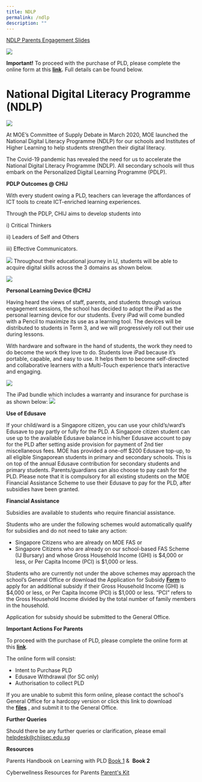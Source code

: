 ```yaml
---
title: NDLP
permalink: /ndlp
description: ""
---
```

[NDLP Parents Engagement Slides](/files/NDLPslide.pdf)

![](/images/ipad.png)

<strong>Important!</strong> To proceed with the purchase of PLD, please complete the online form at this **[link](https://go.gov.sg/pdlpadmin).** Full details can be found below.

# National Digital Literacy Programme (NDLP)
![](/images/p1png.png)

At MOE’s Committee of Supply Debate in March 2020, MOE launched the National Digital Literacy Programme (NDLP) for our schools and Institutes of Higher Learning to help students strengthen their digital literacy.   

  

The Covid-19 pandemic has revealed the need for us to accelerate the National Digital Literacy Programme (NDLP). All secondary schools will thus embark on the Personalized Digital Learning Programme (PDLP).

  

**PDLP Outcomes @ CHIJ**  

  

With every student owing a PLD, teachers can leverage the affordances of ICT tools to create ICT-enriched learning experiences. 

Through the PDLP, CHIJ aims to develop students into 

i) Critical Thinkers

ii) Leaders of Self and Others

iii) Effective Communicators.

![](/images/NDLP%201.png)
Throughout their educational journey in IJ, students will be able to acquire digital skills across the 3 domains as shown below.

![](/images/NLDP%202.png)

**Personal Learning Device @CHIJ**  

Having heard the views of staff, parents, and students through various engagement sessions, the school has decided to adopt the iPad as the personal learning device for our students. Every iPad will come bundled with a Pencil to maximize its use as a learning tool. The devices will be distributed to students in Term 3, and we will progressively roll out their use during lessons.

  

With hardware and software in the hand of students, the work they need to do become the work they love to do. Students love iPad because it’s portable, capable, and easy to use. It helps them to become self-directed and collaborative learners with a Multi-Touch experience that’s interactive and engaging.

![](/images/NDLP%203.png)

The iPad bundle which includes a warranty and insurance for purchase is as shown below:
![](/images/NDLP%204.png)

**Use of Edusave**

If your child/ward is a Singapore citizen, you can use your child’s/ward’s Edusave to pay partly or fully for the PLD. A Singapore citizen student can use up to the available Edusave balance in his/her Edusave account to pay for the PLD after setting aside provision for payment of 2nd tier miscellaneous fees. MOE has provided a one-off $200 Edusave top-up, to all eligible Singaporean students in primary and secondary schools. This is on top of the annual Edusave contribution for secondary students and primary students. Parents/guardians can also choose to pay cash for the PLD. Please note that it is compulsory for all existing students on the MOE Financial Assistance Scheme to use their Edusave to pay for the PLD, after subsidies have been granted.

**Financial Assistance**

Subsidies are available to students who require financial assistance. 

Students who are under the following schemes would automatically qualify for subsidies and do not need to take any action:        

*   Singapore Citizens who are already on MOE FAS or 
*   Singapore Citizens who are already on our school-based FAS Scheme (IJ Bursary) and whose Gross Household Income (GHI) is $4,000 or less, or Per Capita Income (PCI) is $1,000 or less.   

Students who are currently not under the above schemes may approach the school’s General Office or download the Application for Subsidy **[Form](/files/Annex%20D.pdf)** to apply for an additional subsidy if their Gross Household Income (GHI) is $4,000 or less, or Per Capita Income (PCI) is $1,000 or less. “PCI” refers to the Gross Household Income divided by the total number of family members in the household. 

Application for subsidy should be submitted to the General Office.

**Important Actions For Parents**

  

To proceed with the purchase of PLD, please complete the online form at this [**link**](https://go.gov.sg/pdlpadmin). 

  

The online form will consist:   

*   Intent to Purchase PLD 
*   Edusave Withdrawal (for SC only)     
*   Authorisation to collect PLD 

If you are unable to submit this form online, please contact the school's General Office for a hardcopy version or click this link to download the **[files](/files/Intentform22.pdf)** , and submit it to the General Office.


**Further Queries**

Should there be any further queries or clarification, please email <helpdesk@chijsec.edu.sg>  

**Resources**

Parents Handbook on Learning with PLD [Book 1](/files/ParentHB1.pdf) &  **Book 2**

  

Cyberwellness Resources for Parents [Parent's Kit](/files/cybwellness4uchild.pdf)